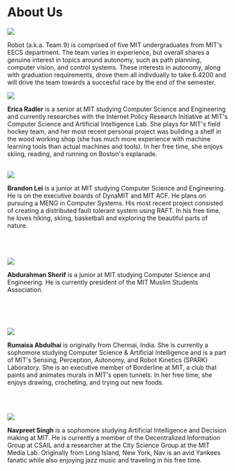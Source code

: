 # About Us

<span class="image main">![](assets/images/about/team.jpeg)</span>

Robot (a.k.a. Team 9) is comprised of five MIT undergraduates from MIT's EECS department. The team varies in experience, but overall shares a genuine interest in topics around autonomy, such as path planning, computer vision, and control systems. These interests in autonomy, along with graduation requirements, drove them all indivdually to take 6.4200 and will drive the team towards a succesful race by the end of the semester.

<span class="image left about">![](assets/images/about/erica.jpeg)</span>

**Erica Radler** is a senior at MIT studying Computer Science and Engineering and currently researches with the Internet Policy Research Initiative at MIT's Computer Science and Artificial Intelligence Lab. She plays for MIT's field hockey team, and her most recent personal project was building a shelf in the wood working shop (she has much more experience with machine learning tools than actual machines and tools). In her free time, she enjoys skiing, reading, and running on Boston's esplanade.
<br>
<br>

<span class="image right about">![](assets/images/about/brandon.JPG)</span>

**Brandon Lei** is a junior at MIT studying Computer Science and Engineering. He is on the executive boards of DynaMIT and MIT ACF. He plans on pursuing a MENG in Computer Systems. His most recent project consisted of creating a distributed fault tolerant system using RAFT. In his free time, he loves hiking, skiing, basketball and exploring the beautiful parts of nature.
<br>
<br>
<br>
<br>

<span class="image left about">![](assets/images/about/asherif.jpeg)</span>

**Abdurahman Sherif** is a junior at MIT studying Computer Science and Engineering. He is currently president of the MIT Muslim Students Association.

<br>
<br>
<br>

<span class="image right about">![](assets/images/about/rumaisa.JPG)</span>

**Rumaisa Abdulhai** is originally from Chennai, India. She is currently a sophomore studying Computer Science & Artificial Intelligence and is a part of MIT's Sensing, Perception, Autonomy, and Robot Kinetics (SPARK) Laboratory. She is an executive member of Borderline at MIT, a club that paints and animates murals in MIT's open tunnels. In her free time, she enjoys drawing, crocheting, and trying out new foods.

<br>
<br>

<span class="image left about">![](assets/images/about/nav.jpeg)</span>

**Navpreet Singh** is a sophomore studying Artificial Intelligence and Decision making at MIT. He is currently a member of the Decentralized Information Group at CSAIL and a researcher at the City Science Group at the MIT Media Lab. Originally from Long Island, New York, Nav is an avid Yankees fanatic while also enjoying jazz music and traveling in his free time.
<br>
<br>
